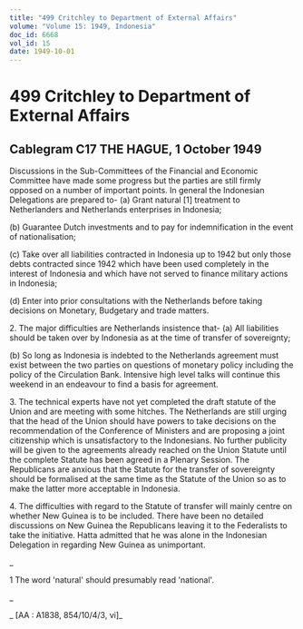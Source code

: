 ```yaml
---
title: "499 Critchley to Department of External Affairs"
volume: "Volume 15: 1949, Indonesia"
doc_id: 6668
vol_id: 15
date: 1949-10-01
---
```


# 499 Critchley to Department of External Affairs

## Cablegram C17 THE HAGUE, 1 October 1949

Discussions in the Sub-Committees of the Financial and Economic Committee have made some progress but the parties are still firmly opposed on a number of important points. In general the Indonesian Delegations are prepared to- (a) Grant natural [1] treatment to Netherlanders and Netherlands enterprises in Indonesia;

(b) Guarantee Dutch investments and to pay for indemnification in the event of nationalisation;

(c) Take over all liabilities contracted in Indonesia up to 1942 but only those debts contracted since 1942 which have been used completely in the interest of Indonesia and which have not served to finance military actions in Indonesia;

(d) Enter into prior consultations with the Netherlands before taking decisions on Monetary, Budgetary and trade matters.

2\. The major difficulties are Netherlands insistence that- (a) All liabilities should be taken over by Indonesia as at the time of transfer of sovereignty;

(b) So long as Indonesia is indebted to the Netherlands agreement must exist between the two parties on questions of monetary policy including the policy of the Circulation Bank. Intensive high level talks will continue this weekend in an endeavour to find a basis for agreement.

3\. The technical experts have not yet completed the draft statute of the Union and are meeting with some hitches. The Netherlands are still urging that the head of the Union should have powers to take decisions on the recommendation of the Conference of Ministers and are proposing a joint citizenship which is unsatisfactory to the Indonesians. No further publicity will be given to the agreements already reached on the Union Statute until the complete Statute has been agreed in a Plenary Session. The Republicans are anxious that the Statute for the transfer of sovereignty should be formalised at the same time as the Statute of the Union so as to make the latter more acceptable in Indonesia.

4\. The difficulties with regard to the Statute of transfer will mainly centre on whether New Guinea is to be included. There have been no detailed discussions on New Guinea the Republicans leaving it to the Federalists to take the initiative. Hatta admitted that he was alone in the Indonesian Delegation in regarding New Guinea as unimportant.

_

1 The word 'natural' should presumably read 'national'.

_

_ [AA : A1838, 854/10/4/3, vi]_
